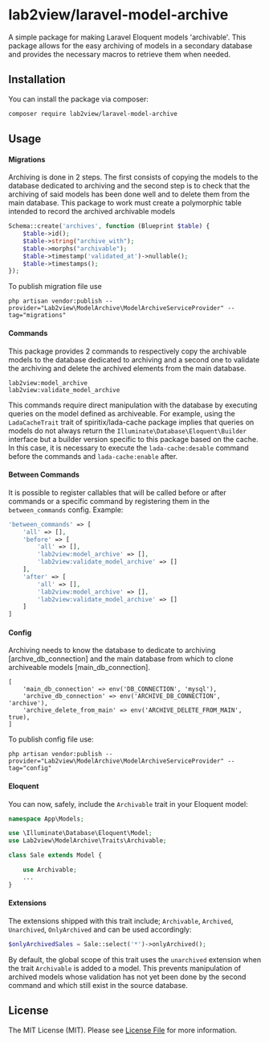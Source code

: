 # lab2view/laravel-model-archive

A simple package for making Laravel Eloquent models 'archivable'. This package allows for the easy archiving of models in a secondary database and provides the necessary macros to retrieve them when needed.

## Installation

You can install the package via composer:

```bash
composer require lab2view/laravel-model-archive
```

## Usage

#### Migrations

Archiving is done in 2 steps. The first consists of copying the models to the database dedicated to archiving and the second step is to check that the archiving of said models has been done well and to delete them from the main database. This package to work must create a polymorphic table intended to record the archived archivable models

```php
Schema::create('archives', function (Blueprint $table) {
    $table->id();
    $table->string("archive_with");
    $table->morphs("archivable");
    $table->timestamp('validated_at')->nullable();
    $table->timestamps();
});
```

To publish migration file use

```
php artisan vendor:publish --provider="Lab2view\ModelArchive\ModelArchiveServiceProvider" --tag="migrations"
```

#### Commands

This package provides 2 commands to respectively copy the archivable models to the database dedicated to archiving and a second one to validate the archiving and delete the archived elements from the main database.
```
lab2view:model_archive
lab2view:validate_model_archive
``````
This commands require direct manipulation with the database by executing queries on the model defined as archiveable. For example, using the ```LadaCacheTrait``` trait of spiritix/lada-cache package implies that queries on models do not always return the ```Illuminate\Database\Eloquent\Builder``` interface but a builder version specific to this package based on the cache. In this case, it is necessary to execute the ```lada-cache:desable``` command before the commands and ```lada-cache:enable``` after.

#### Between Commands 
It is possible to register callables that will be called before or after commands or a specific command by registering them in the ```between_commands``` config. Example:

``` php
'between_commands' => [
    'all' => [],
    'before' => [
        'all' => [],
        'lab2view:model_archive' => [],
        'lab2view:validate_model_archive' => []
    ],
    'after' => [
        'all' => [],
        'lab2view:model_archive' => [],
        'lab2view:validate_model_archive' => []
    ]
]
```
#### Config

Archiving needs to know the database to dedicate to archiving [archve_db_connection] and the main database from which to clone archiveable models [main_db_connection].

```
[
    'main_db_connection' => env('DB_CONNECTION', 'mysql'),
    'archive_db_connection' => env('ARCHIVE_DB_CONNECTION', 'archive'),
    'archive_delete_from_main' => env('ARCHIVE_DELETE_FROM_MAIN', true),
]
```
To publish config file use:

```
php artisan vendor:publish --provider="Lab2view\ModelArchive\ModelArchiveServiceProvider" --tag="config"
```

#### Eloquent
You can now, safely, include the `Archivable` trait in your Eloquent model:

``` php
namespace App\Models;

use \Illuminate\Database\Eloquent\Model;
use Lab2view\ModelArchive\Traits\Archivable;

class Sale extends Model {

    use Archivable;
    ...
}
```

#### Extensions

The extensions shipped with this trait include; `Archivable`, `Archived`, `Unarchived`, `OnlyArchived` and can be used accordingly:

```php 
$onlyArchivedSales = Sale::select('*')->onlyArchived();
```

By default, the global scope of this trait uses the `unarchived` extension when the trait `Archivable` is added to a model. This prevents manipulation of archived models whose validation has not yet been done by the second command and which still exist in the source database.

## License

The MIT License (MIT). Please see [License File](LICENSE.md) for more information.